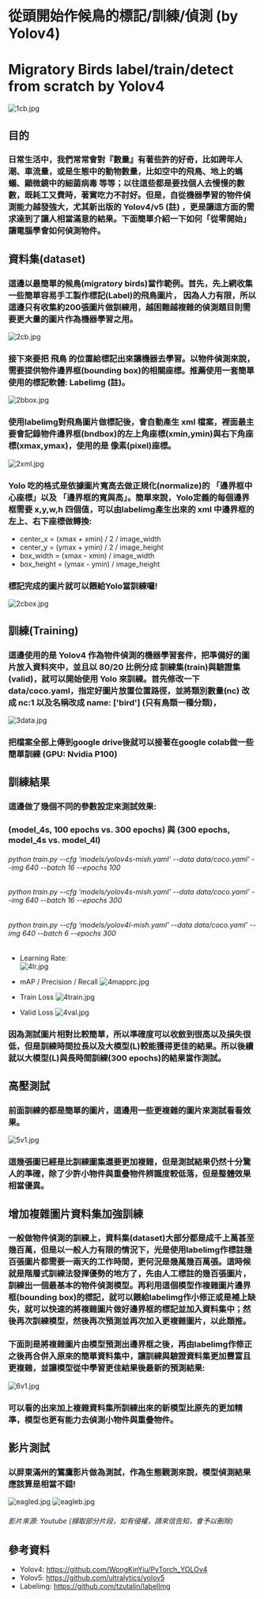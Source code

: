 # 從頭開始作候鳥的標記/訓練/偵測 (by Yolov4)
# Migratory Birds label/train/detect from scratch by Yolov4
![1cb.jpg](images/1cb.png)

## **目的**
### 日常生活中，我們常常會對『數量』有著些許的好奇，比如跨年人潮、車流量，或是生態中的動物數量，比如空中的飛鳥、地上的螞蟻、顯微鏡中的細菌病毒 等等；以往這些都是要找個人去慢慢的數數，既耗工又費時，著實吃力不討好。但是，自從機器學習的物件偵測能力越發強大，尤其新出版的 Yolov4/v5 (註) ，更是讓這方面的需求達到了讓人相當滿意的結果。下面簡單介紹一下如何「從零開始」 讓電腦學會如何偵測物件。

## 資料集(dataset)
### 這邊以最簡單的候鳥(migratory birds)當作範例。首先，先上網收集一些簡單容易手工製作標記(Label)的飛鳥圖片， 因為人力有限，所以這邊只有收集約200張圖片做訓練用，越困難越複雜的偵測題目則需要更大量的圖片作為機器學習之用。
![2cb.jpg](images/2cb.png)
### 接下來要把 飛鳥 的位置給標記出來讓機器去學習。以物件偵測來說，需要提供物件邊界框(bounding box)的相關座標。推薦使用一套簡單使用的標記軟體: Labelimg (註)。
![2bbox.jpg](images/2bbox.png)
### 使用labelimg對飛鳥圖片做標記後，會自動產生 xml 檔案，裡面最主要會記錄物件邊界框(bndbox)的左上角座標(xmin,ymin)與右下角座標(xmax,ymax)，使用的是 像素(pixel)座標。
![2xml.jpg](images/2xml.png)
### Yolo 吃的格式是依據圖片寬高去做正規化(normalize)的 「邊界框中心座標」以及 「邊界框的寬與高」。簡單來說，Yolo定義的每個邊界框需要 x,y,w,h 四個值，可以由labelimg產生出來的 xml 中邊界框的 左上、右下座標做轉換:
* center_x = (xmax + xmin) / 2 / image_width
* center_y = (ymax + ymin) / 2 / image_height
* box_width = (xmax - xmin) / image_width
* box_height = (ymax - ymin) / image_height
### 標記完成的圖片就可以餵給Yolo當訓練囉!
![2cbox.jpg](images/2cbox.png)

## 訓練(Training)
### 這邊使用的是 Yolov4 作為物件偵測的機器學習套件，把準備好的圖片放入資料夾中，並且以 80/20 比例分成 訓練集(train)與驗證集(valid)，就可以開始使用 Yolo 來訓練。首先修改一下 data/coco.yaml，指定好圖片放置位置路徑，並將類別數量(nc) 改成 nc:1 以及名稱改成  name: ['bird'] (只有鳥類一種分類)，
![3data.jpg](images/3data.png)
### 把檔案全部上傳到google drive後就可以接著在google colab做一些簡單訓練 (GPU: Nvidia P100)

## 訓練結果
### 這邊做了幾個不同的參數設定來測試效果: 
### (model_4s, 100 epochs vs. 300 epochs) 與 (300 epochs, model_4s vs. model_4l)
###### python train.py --cfg 'models/yolov4s-mish.yaml' --data data/coco.yaml' --img 640 --batch 16 --epochs 100
###### python train.py --cfg 'models/yolov4s-mish.yaml' --data data/coco.yaml' --img 640 --batch 16 --epochs 300
###### python train.py --cfg 'models/yolov4l-mish.yaml' --data data/coco.yaml' --img 640 --batch 6 --epochs 300

* Learning Rate:  
![4lr.jpg](images/4lr.png)

* mAP / Precision / Recall
![4mapprc.jpg](images/4mapprc.png)

* Train Loss
![4train.jpg](images/4train.png)

* Valid Loss
![4val.jpg](images/4val.png)
### 因為測試圖片相對比較簡單，所以準確度可以收斂到很高以及損失很低，但是訓練時間拉長以及大模型(L)較能獲得更佳的結果。所以後續就以大模型(L)與長時間訓練(300 epochs)的結果當作測試。

## 高壓測試
### 前面訓練的都是簡單的圖片，這邊用一些更複雜的圖片來測試看看效果。
![5v1.jpg](images/5v1.png)
### 這幾張圖已經是比訓練圖集還要更加複雜，但是測試結果仍然十分驚人的準確，除了少許小物件與重疊物件辨識度較低落，但是整體效果相當優異。

## 增加複雜圖片資料集加強訓練
### 一般做物件偵測的訓練上，資料集(dataset)大部分都是成千上萬甚至幾百萬，但是以一般人力有限的情況下，光是使用labelimg作標註幾百張圖片都需要一兩天的工作時間，更何況是幾萬幾百萬張。這時候就是階層式訓練法發揮優勢的地方了，先由人工標註的幾百張圖片，訓練出一個最基本的物件偵測模型。再利用這個模型作複雜圖片邊界框(bounding box)的標記，就可以餵給labelimg作小修正或是補上缺失，就可以快速的將複雜圖片做好邊界框的標記並加入資料集中；然後再次訓練模型，然後再次預測並再次加入更複雜圖片，以此類推。
### 下面則是將複雜圖片由模型預測出邊界框之後，再由labelimg作修正之後再合併入原來的簡單資料集中，讓訓練與驗證資料集更加豐富且更複雜，並讓模型從中學習更佳結果後最新的預測結果:
![6v1.jpg](images/6v2.png)
### 可以看的出來加上複雜資料集所訓練出來的新模型比原先的更加精準，模型也更有能力去偵測小物件與重疊物件。

## 影片測試
### 以屏東滿州的鵟鷹影片做為測試，作為生態觀測來說，模型偵測結果應該算是相當不錯!
![eagled.jpg](images/eagle_d.gif)
![eagleb.jpg](images/eagle_b.gif)
###### 影片來源: Youtube (擷取部分片段，如有侵權，請來信告知，會予以刪除)

## 參考資料
* Yolov4: https://github.com/WongKinYiu/PyTorch_YOLOv4
* Yolov5: https://github.com/ultralytics/yolov5
* Labelimg: https://github.com/tzutalin/labelImg
